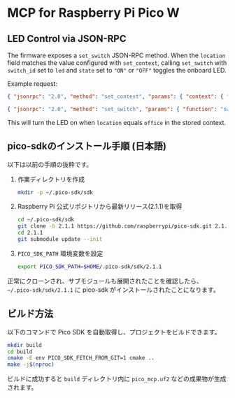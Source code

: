 # MCP for Raspberry Pi Pico W

## LED Control via JSON-RPC

The firmware exposes a `set_switch` JSON-RPC method. When the `location` field matches the value configured with `set_context`, calling `set_switch` with `switch_id` set to `led` and `state` set to `"ON"` or `"OFF"` toggles the onboard LED.

Example request:

```json
{ "jsonrpc": "2.0", "method": "set_context", "params": { "context": { "switch_servers": { "servers": [ { "location": "kitchen", "url": "http://192.168.1.101:8080" } ] } } }, "id": 1 }
```

```json
{ "jsonrpc": "2.0", "method": "set_switch", "params": { "function": "switch_control.set_state", "switch_id": "main_light", "state": "on", "location": "kitchen" }, "id": 2 }
```

This will turn the LED on when `location` equals `office` in the stored context.

## pico-sdkのインストール手順 (日本語)

以下は以前の手順の抜粋です。

1. 作業ディレクトリを作成
   ```bash
   mkdir -p ~/.pico-sdk/sdk
   ```
2. Raspberry Pi 公式リポジトリから最新リリース(2.1.1)を取得
   ```bash
   cd ~/.pico-sdk/sdk
   git clone -b 2.1.1 https://github.com/raspberrypi/pico-sdk.git 2.1.1
   cd 2.1.1
   git submodule update --init
   ```
3. `PICO_SDK_PATH` 環境変数を設定
   ```bash
   export PICO_SDK_PATH=$HOME/.pico-sdk/sdk/2.1.1
   ```

正常にクローンされ、サブモジュールも展開されたことを確認したら、
`~/.pico-sdk/sdk/2.1.1` に pico-sdk がインストールされたことになります。

## ビルド方法

以下のコマンドで Pico SDK を自動取得し、プロジェクトをビルドできます。

```bash
mkdir build
cd build
cmake -E env PICO_SDK_FETCH_FROM_GIT=1 cmake ..
make -j$(nproc)
```

ビルドに成功すると `build` ディレクトリ内に `pico_mcp.uf2` などの成果物が生成されます。
